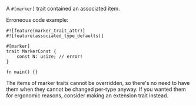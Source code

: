 A `#[marker]` trait contained an associated item.

Erroneous code example:

```compile_fail,E0714
#![feature(marker_trait_attr)]
#![feature(associated_type_defaults)]

#[marker]
trait MarkerConst {
    const N: usize; // error!
}

fn main() {}
```

The items of marker traits cannot be overridden, so there's no need to have them
when they cannot be changed per-type anyway.  If you wanted them for ergonomic
reasons, consider making an extension trait instead.
